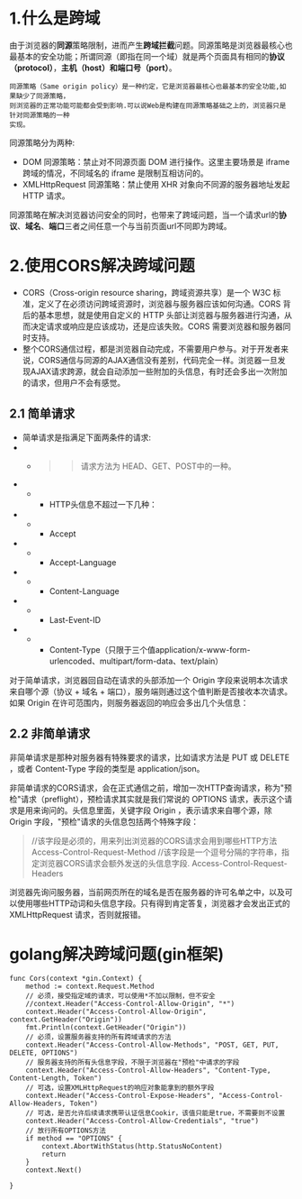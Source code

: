 # 1.什么是跨域
由于浏览器的**同源**策略限制，进而产生**跨域拦截**问题。同源策略是浏览器最核心也最基本的安全功能；所谓同源（即指在同一个域）就是两个页面具有相同的**协议（protocol）**，**主机（host）**和**端口号（port）**。
```
同源策略（Same origin policy）是一种约定，它是浏览器最核心也最基本的安全功能,如果缺少了同源策略，  
则浏览器的正常功能可能都会受到影响.可以说Web是构建在同源策略基础之上的，浏览器只是针对同源策略的一种  
实现。
```

同源策略分为两种:   
+ DOM 同源策略：禁止对不同源页面 DOM 进行操作。这里主要场景是 iframe 跨域的情况，不同域名的 iframe 是限制互相访问的。
+ XMLHttpRequest 同源策略：禁止使用 XHR 对象向不同源的服务器地址发起 HTTP 请求。   
   
同源策略在解决浏览器访问安全的同时，也带来了跨域问题，当一个请求url的**协议**、**域名**、**端口**三者之间任意一个与当前页面url不同即为跨域。

# 2.使用CORS解决跨域问题

+ CORS（Cross-origin resource sharing，跨域资源共享）是一个 W3C 标准，定义了在必须访问跨域资源时，浏览器与服务器应该如何沟通。CORS 背后的基本思想，就是使用自定义的 HTTP 头部让浏览器与服务器进行沟通，从而决定请求或响应是应该成功，还是应该失败。CORS 需要浏览器和服务器同时支持。
+ 整个CORS通信过程，都是浏览器自动完成，不需要用户参与。对于开发者来说，CORS通信与同源的AJAX通信没有差别，代码完全一样。浏览器一旦发现AJAX请求跨源，就会自动添加一些附加的头信息，有时还会多出一次附加的请求，但用户不会有感觉。

## 2.1 简单请求
+ 简单请求是指满足下面两条件的请求:
+ + >> 请求方法为 HEAD、GET、POST中的一种。
+ + + HTTP头信息不超过一下几种：
+ + + Accept
+ + + Accept-Language
+ + + Content-Language
+ + + Last-Event-ID
+ + + Content-Type（只限于三个值application/x-www-form-urlencoded、multipart/form-data、text/plain）

对于简单请求，浏览器回自动在请求的头部添加一个 Origin 字段来说明本次请求来自哪个源（协议 + 域名 + 端口），服务端则通过这个值判断是否接收本次请求。如果 Origin 在许可范围内，则服务器返回的响应会多出几个头信息：

## 2.2 非简单请求
非简单请求是那种对服务器有特殊要求的请求，比如请求方法是 PUT 或 DELETE ，或者 Content-Type 字段的类型是 application/json。

非简单请求的CORS请求，会在正式通信之前，增加一次HTTP查询请求，称为"预检"请求（preflight），预检请求其实就是我们常说的 OPTIONS 请求，表示这个请求是用来询问的。头信息里面，关键字段 Origin ，表示请求来自哪个源，除 Origin 字段，"预检"请求的头信息包括两个特殊字段：
> //该字段是必须的，用来列出浏览器的CORS请求会用到哪些HTTP方法  
> Access-Control-Request-Method
> //该字段是一个逗号分隔的字符串，指定浏览器CORS请求会额外发送的头信息字段.
> Access-Control-Request-Headers  

浏览器先询问服务器，当前网页所在的域名是否在服务器的许可名单之中，以及可以使用哪些HTTP动词和头信息字段。只有得到肯定答复，浏览器才会发出正式的 XMLHttpRequest 请求，否则就报错。
# golang解决跨域问题(gin框架)
```
func Cors(context *gin.Context) {
	method := context.Request.Method
	// 必须，接受指定域的请求，可以使用*不加以限制，但不安全
	//context.Header("Access-Control-Allow-Origin", "*")
	context.Header("Access-Control-Allow-Origin", context.GetHeader("Origin"))
	fmt.Println(context.GetHeader("Origin"))
	// 必须，设置服务器支持的所有跨域请求的方法
	context.Header("Access-Control-Allow-Methods", "POST, GET, PUT, DELETE, OPTIONS")
	// 服务器支持的所有头信息字段，不限于浏览器在"预检"中请求的字段
	context.Header("Access-Control-Allow-Headers", "Content-Type, Content-Length, Token")
	// 可选，设置XMLHttpRequest的响应对象能拿到的额外字段
	context.Header("Access-Control-Expose-Headers", "Access-Control-Allow-Headers, Token")
	// 可选，是否允许后续请求携带认证信息Cookir，该值只能是true，不需要则不设置
	context.Header("Access-Control-Allow-Credentials", "true")
	// 放行所有OPTIONS方法
	if method == "OPTIONS" {
		context.AbortWithStatus(http.StatusNoContent)
		return
	}
	context.Next()

}

```
  















